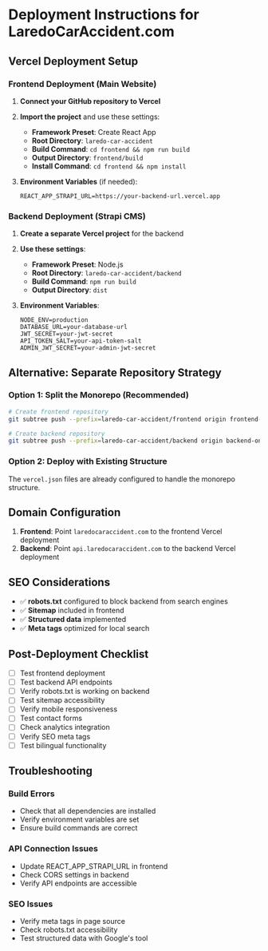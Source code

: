 # Deployment Instructions for LaredoCarAccident.com

## Vercel Deployment Setup

### Frontend Deployment (Main Website)

1. **Connect your GitHub repository to Vercel**
2. **Import the project** and use these settings:
   - **Framework Preset**: Create React App
   - **Root Directory**: `laredo-car-accident` 
   - **Build Command**: `cd frontend && npm run build`
   - **Output Directory**: `frontend/build`
   - **Install Command**: `cd frontend && npm install`

3. **Environment Variables** (if needed):
   ```
   REACT_APP_STRAPI_URL=https://your-backend-url.vercel.app
   ```

### Backend Deployment (Strapi CMS)

1. **Create a separate Vercel project** for the backend
2. **Use these settings**:
   - **Framework Preset**: Node.js
   - **Root Directory**: `laredo-car-accident/backend`
   - **Build Command**: `npm run build`
   - **Output Directory**: `dist`

3. **Environment Variables**:
   ```
   NODE_ENV=production
   DATABASE_URL=your-database-url
   JWT_SECRET=your-jwt-secret
   API_TOKEN_SALT=your-api-token-salt
   ADMIN_JWT_SECRET=your-admin-jwt-secret
   ```

## Alternative: Separate Repository Strategy

### Option 1: Split the Monorepo (Recommended)

```bash
# Create frontend repository
git subtree push --prefix=laredo-car-accident/frontend origin frontend-only

# Create backend repository  
git subtree push --prefix=laredo-car-accident/backend origin backend-only
```

### Option 2: Deploy with Existing Structure

The `vercel.json` files are already configured to handle the monorepo structure.

## Domain Configuration

1. **Frontend**: Point `laredocaraccident.com` to the frontend Vercel deployment
2. **Backend**: Point `api.laredocaraccident.com` to the backend Vercel deployment

## SEO Considerations

- ✅ **robots.txt** configured to block backend from search engines
- ✅ **Sitemap** included in frontend
- ✅ **Structured data** implemented
- ✅ **Meta tags** optimized for local search

## Post-Deployment Checklist

- [ ] Test frontend deployment
- [ ] Test backend API endpoints
- [ ] Verify robots.txt is working on backend
- [ ] Test sitemap accessibility
- [ ] Verify mobile responsiveness
- [ ] Test contact forms
- [ ] Check analytics integration
- [ ] Verify SEO meta tags
- [ ] Test bilingual functionality

## Troubleshooting

### Build Errors
- Check that all dependencies are installed
- Verify environment variables are set
- Ensure build commands are correct

### API Connection Issues
- Update REACT_APP_STRAPI_URL in frontend
- Check CORS settings in backend
- Verify API endpoints are accessible

### SEO Issues
- Verify meta tags in page source
- Check robots.txt accessibility
- Test structured data with Google's tool 